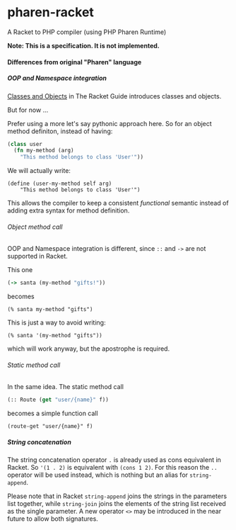 # pharen-racket
A Racket to PHP compiler (using PHP Pharen Runtime)

**Note: This is a specification. It is not implemented.**

#### Differences from original "Pharen" language

##### OOP and Namespace integration

[Classes and Objects](https://docs.racket-lang.org/guide/classes.html)  in The Racket Guide introduces classes and objects.

But for now ...

Prefer using a more let's say pythonic approach here. So for an object method definiton, instead of having:

```clojure
(class user
  (fn my-method (arg)
    "This method belongs to class 'User'"))
```

We will actually write:

```racket
(define (user-my-method self arg) 
    "This method belongs to class 'User'")
```

This allows the compiler to keep a consistent *functional* semantic instead of adding extra syntax for method definition.

###### Object method call

OOP and Namespace integration is different, since `::` and `->` are not supported in Racket.

This one

```clojure
(-> santa (my-method "gifts!"))
```

becomes

```racket
(% santa my-method "gifts")
```

This is just a way to avoid writing:

```racket
(% santa '(my-method "gifts"))
```

which will work anyway, but the apostrophe is required.

###### Static method call

In the same idea. The static method call

```clojure
(:: Route (get "user/{name}" f))
```

becomes a simple function call

```racket
(route-get "user/{name}" f)
```


##### String concatenation

The string concatenation operator `.` is already used as cons equivalent in Racket. So `'(1 . 2)` is equivalent with `(cons 1 2)`.
For this reason the `..` operator will be used instead, which is nothing but an alias for `string-append`.

Please note that in Racket `string-append` joins the strings in the parameters list together, while `string-join` joins the elements of the string list received as the single parameter. A new operator `<>` may be introduced in the near future to allow both signatures.
